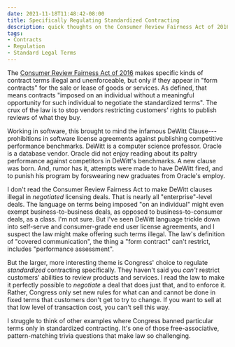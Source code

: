 ```yaml
---
date: 2021-11-18T11:48:42-08:00
title: Specifically Regulating Standardized Contracting
description: quick thoughts on the Consumer Review Fairness Act of 2016
tags:
- Contracts
- Regulation
- Standard Legal Terms
---
```


The [Consumer Review Fairness Act of 2016](https://www.govinfo.gov/app/details/PLAW-114publ258) makes specific kinds of contract terms illegal and unenforceable, but only if they appear in "form contracts" for the sale or lease of goods or services.  As defined, that means contracts "imposed on an individual without a meaningful opportunity for such individual to negotiate the standardized terms".  The crux of the law is to stop vendors restricting customers' rights to publish reviews of what they buy.

Working in software, this brought to mind the infamous DeWitt Clause---prohibitions in software license agreements against publishing competitive performance benchmarks.  DeWitt is a computer science professor.  Oracle is a database vendor.  Oracle did not enjoy reading about its paltry performance against competitors in DeWitt's benchmarks.  A new clause was born.  And, rumor has it, attempts were made to have DeWitt fired, and to punish his program by forswearing new graduates from Oracle's employ.

I don't read the Consumer Review Fairness Act to make DeWitt clauses illegal in _negotiated_ licensing deals.  That is nearly all "enterprise"-level deals.  The language on terms being imposed "on an individual" might even exempt business-to-business deals, as opposed to business-to-consumer deals, as a class.  I'm not sure.  But I've seen DeWitt language trickle down into self-serve and consumer-grade end user license agreements, and I suspect the law might make offering such terms illegal.  The law's definition of "covered communication", the thing a "form contract" can't restrict, includes "performance assessment".

But the larger, more interesting theme is Congress' choice to regulate _standardized_ contracting specifically.  They haven't said you _can't_ restrict customers' abilities to review products and services.  I read the law to make it perfectly possible to _negotiate_ a deal that does just that, and to enforce it.  Rather, Congress only set new rules for what can and cannot be done in fixed terms that customers don't get to try to change.  If you want to sell at that low level of transaction cost, you can't sell this way.

I struggle to think of other examples where Congress banned particular terms only in standardized contracting.  It's one of those free-associative, pattern-matching trivia questions that make law so challenging.
